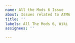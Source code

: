 ```yaml
---
name: All the Mods 6 Issue
about: Issues related to ATM6
title: ''
labels: All The Mods 6, Wiki
assignees: ''

---
```



